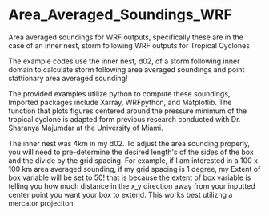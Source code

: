 # Area_Averaged_Soundings_WRF
Area averaged soundings for WRF outputs, specifically these are in the case of an inner nest, storm following WRF outputs for Tropical Cyclones

The example codes use the inner nest, d02, of a storm following inner domain to calculate storm following area averaged soundings and point stattionary area averaged sounding! 

The provided examples utilize python to compute these soundings, Imported packages include Xarray, WRFpython, and Matplotlib. The function that plots figures centered around the pressure minimum of the tropical cyclone is adapted form previous research conducted with Dr. Sharanya Majumdar 
at the University of Miami.

The inner nest was 4km in my d02. To adjust the area sounding properly, you will need to pre-determine the desired length's of the sides of the box and the divide by the grid spacing. For example, if I am interested in a 100 x 100 km area averaged sounding, if my grid spacing is 1 degree, my 
Extent of box variable will be set to 50! that is because the extent of box variable is telling you how much distance in the x_y direction away from your inputted center point you want your box to extend. This works best utilizng a mercator projeciton.
